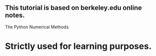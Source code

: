 ## This tutorial is based on berkeley.edu online notes.
 The Python Numerical Methods.

# Strictly used for learning purposes.
